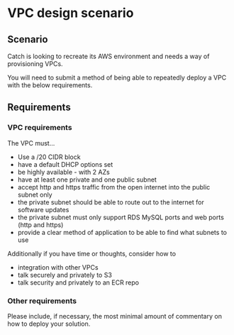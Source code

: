 # VPC design scenario

## Scenario

Catch is looking to recreate its AWS environment and needs a way of provisioning VPCs.

You will need to submit a method of being able to repeatedly deploy a VPC with the below requirements.


## Requirements

### VPC requirements


The VPC must...

* Use a /20 CIDR block
* have a default DHCP options set
* be highly available - with 2 AZs
* have at least one private and one public subnet
* accept http and https traffic from the open internet into the public subnet only
* the private subnet should be able to route out to the internet for software updates
* the private subnet must only support RDS MySQL ports and web ports (http and https)
* provide a clear method of application to be able to find what subnets to use

Additionally if you have time or thoughts, consider how to
* integration with other VPCs 
* talk securely and privately to S3
* talk security and privately to an ECR repo 


### Other requirements 

Please include, if necessary, the most minimal amount of commentary on how to deploy your solution.
